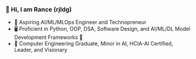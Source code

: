 ### 🚀 Hi, I am Rance (rjldg)

- 📗 Aspiring AI/ML/MLOps Engineer and Technopreneur
- 🖥 Proficient in Python, OOP, DSA, Software Design, and AI/ML/DL Model Development Frameworks :robot:
- 🌱 Computer Engineering Graduate, Minor in AI, HCIA-AI Certified, Leader, and Visionary
<!--
**rjldg/rjldg** is a ✨ _special_ ✨ repository because its `README.md` (this file) appears on your GitHub profile.

Here are some ideas to get you started:

- 🔭 I’m currently working on ...
- 🌱 I’m currently learning ...
- 👯 I’m looking to collaborate on ...
- 🤔 I’m looking for help with ...
- 💬 Ask me about ...
- 📫 How to reach me: ...
- 😄 Pronouns: ...
- ⚡ Fun fact: ...
-->
